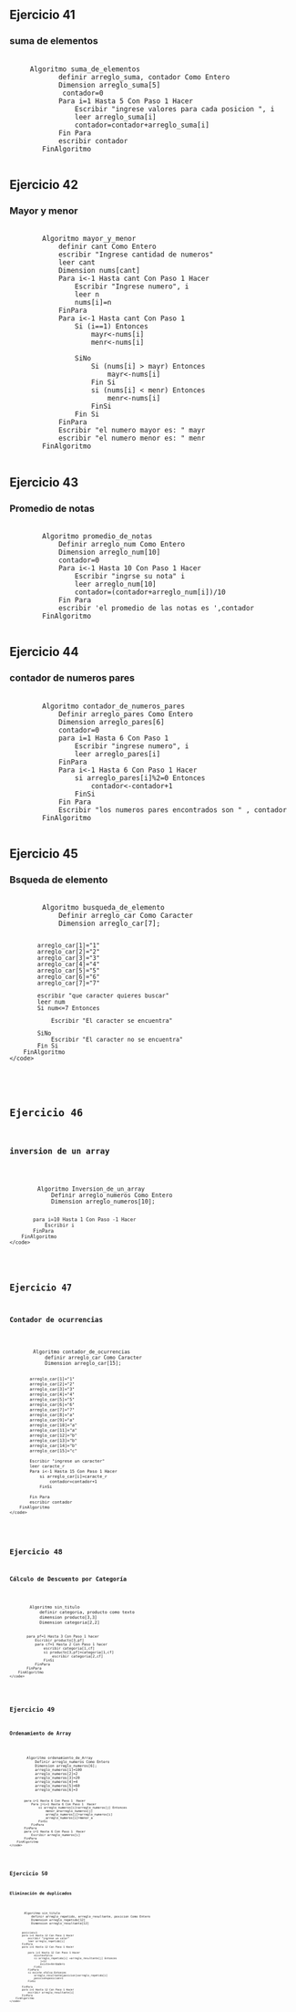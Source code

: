 <h2>Ejercicio 41</h2>
<h3>suma de elementos</h3>

<pre>
    <code>
     Algoritmo suma_de_elementos
            definir arreglo_suma, contador Como Entero
            Dimension arreglo_suma[5]
             contador=0
            Para i=1 Hasta 5 Con Paso 1 Hacer
                Escribir "ingrese valores para cada posicion ", i
                leer arreglo_suma[i]
                contador=contador+arreglo_suma[i]
            Fin Para
            escribir contador
        FinAlgoritmo
    </code>
</pre>

<h2>Ejercicio 42</h2>
<h3>Mayor y menor</h3>

<pre>
    <code>
        Algoritmo mayor_y_menor
            definir cant Como Entero
            escribir "Ingrese cantidad de numeros"
            leer cant
            Dimension nums[cant]
            Para i<-1 Hasta cant Con Paso 1 Hacer
                Escribir "Ingrese numero", i
                leer n
                nums[i]=n
            FinPara
            Para i<-1 Hasta cant Con Paso 1
                Si (i==1) Entonces
                    mayr<-nums[i]
                    menr<-nums[i] 
                    
                SiNo
                    Si (nums[i] > mayr) Entonces
                        mayr<-nums[i]
                    Fin Si
                    si (nums[i] < menr) Entonces
                        menr<-nums[i]
                    FinSi
                Fin Si
            FinPara
            Escribir "el numero mayor es: " mayr
            escribir "el numero menor es: " menr
        FinAlgoritmo
    </code>
</pre>
<h2>Ejercicio 43</h2>
<h3>Promedio de notas</h3>
<pre>
    <code>
        Algoritmo promedio_de_notas
            Definir arreglo_num Como Entero
            Dimension arreglo_num[10]
            contador=0
            Para i<-1 Hasta 10 Con Paso 1 Hacer
                Escribir "ingrse su nota" i
                leer arreglo_num[10]
                contador=(contador+arreglo_num[i])/10
            Fin Para
            escribir 'el promedio de las notas es ',contador
        FinAlgoritmo
    </code>
</pre>
<h2>Ejercicio 44</h2>
<h3>contador de numeros pares</h3>
<pre>
    <code>
        Algoritmo contador_de_numeros_pares
            Definir arreglo_pares Como Entero
            Dimension arreglo_pares[6]
            contador=0
            para i=1 Hasta 6 Con Paso 1
                Escribir "ingrese numero", i
                leer arreglo_pares[i]
            FinPara
            Para i<-1 Hasta 6 Con Paso 1 Hacer
                si arreglo_pares[i]%2=0 Entonces
                    contador<-contador+1
                FinSi
            Fin Para
            Escribir "los numeros pares encontrados son " , contador
        FinAlgoritmo
    </code>
</pre>
<h2>Ejercicio 45</h2>
<h3>Bsqueda de elemento</h3>
<pre>
    <code>
        Algoritmo busqueda_de_elemento
            Definir arreglo_car Como Caracter
            Dimension arreglo_car[7];
            
            arreglo_car[1]="1"
            arreglo_car[2]="2"
            arreglo_car[3]="3"
            arreglo_car[4]="4"
            arreglo_car[5]="5"
            arreglo_car[6]="6"
            arreglo_car[7]="7"
            
            escribir "que caracter quieres buscar"
            leer num
            Si num<=7 Entonces
                
                Escribir "El caracter se encuentra" 
                
            SiNo
                Escribir "El caracter no se encuentra"
            Fin Si
        FinAlgoritmo
    </code>
</pre>
<h2>Ejercicio 46</h2>
<h3>inversion de un array</h3>
<pre>
    <code>
        Algoritmo Inversion_de_un_array
            Definir arreglo_numeros Como Entero
            Dimension arreglo_numeros[10];
            
            para i=10 Hasta 1 Con Paso -1 Hacer
                Escribir i 
            FinPara
        FinAlgoritmo
    </code>
</pre>
<h2>Ejercicio 47</h2>
<h3>Contador de ocurrencias</h3>
<pre>
    <code>
        Algoritmo contador_de_ocurrencias
            definir arreglo_car Como Caracter
            Dimension arreglo_car[15];
            
            arreglo_car[1]="1"
            arreglo_car[2]="2"
            arreglo_car[3]="3"
            arreglo_car[4]="4"
            arreglo_car[5]="5"
            arreglo_car[6]="6"
            arreglo_car[7]="7"
            arreglo_car[8]="a"
            arreglo_car[9]="a"
            arreglo_car[10]="a"
            arreglo_car[11]="a"
            arreglo_car[12]="b"
            arreglo_car[13]="b"
            arreglo_car[14]="b"
            arreglo_car[15]="c"
            
            Escribir "ingrese un caracter"
            leer caracte_r
            Para i<-1 Hasta 15 Con Paso 1 Hacer
                si arreglo_car[i]=caracte_r
                    contador=contador+1
                FinSi
                
            Fin Para
            escribir contador
        FinAlgoritmo
    </code>
</pre>
<h2>Ejercicio 48</h2>
<h3>Cálculo de Descuento por Categoría</h3>
<pre>
    <code>
        Algoritmo sin_titulo
            definir categoria, producto como texto
            dimension producto[3,3]
            Dimension categoria[2,2]
            
            para pf=1 Hasta 3 Con Paso 1 hacer 
                Escribir producto[3,pf]
                para cf=1 Hasta 2 Con Paso 1 hacer
                    escribir categoria[1,cf]
                    si producto[3,pf]=categoria[1,cf]
                        escribir categoria[2,cf]
                    FinSi
                FinPara
            FinPara
        FinAlgoritmo
    </code>
</pre>
<h2>Ejercicio 49</h2>
<h3>Ordenamiento de Array</h3>
<pre>
    <code>
        Algoritmo ordenamiento_de_Array
            Definir arreglo_numeros Como Entero
            Dimension arreglo_numeros[6];
            arreglo_numeros[1]=100
            arreglo_numeros[2]=2
            arreglo_numeros[3]=20
            arreglo_numeros[4]=4
            arreglo_numeros[5]=60
            arreglo_numeros[6]=3
            
            para i=1 Hasta 6 Con Paso 1  Hacer
                Para j=i+1 Hasta 6 Con Paso 1  Hacer
                    si arreglo_numeros[i]>arreglo_numeros[j] Entonces
                        menor_a=arreglo_numeros[j]
                        arreglo_numeros[j]=arreglo_numeros[i]
                        arreglo_numeros[i]=menor_a
                    FinSi
                FinPara
            FinPara
            para i=1 Hasta 6 Con Paso 1  Hacer
                Escribir arreglo_numeros[i]
            FinPara          
        FinAlgoritmo
    </code>
</pre>
<h2>Ejercicio 50</h2>
<h3>Eliminación de duplicados</h3>
<pre>
    <code>
        Algoritmo sin_titulo
            definir arreglo_repetido, arreglo_resultante, posicion Como Entero
            Dimension arreglo_repetido[12]
            Dimension arreglo_resultante[12]
            
            posicion=1
            para i=1 Hasta 12 Con Paso 1 Hacer
                escribir "ingrese un valor"
                leer arreglo_repetido[i]
            FinPara
            para i=1 Hasta 12 Con Paso 1 Hacer

                para j=1 Hasta 12 Con Paso 1 Hacer
                    existe=Falso
                    si arreglo_repetido[i] =arreglo_resultante[j] Entonces
                        j=12
                        existe=Verdadero
                    FinSi
                FinPara
                si existe =Falso Entonces
                    arreglo_resultante[posicion]=arreglo_repetido[i]
                    posicion=posicion+1
                FinSi
                
            FinPara
            para i=1 Hasta 12 Con Paso 1 Hacer
                escribir arreglo_resultante[i]
            FinPara
        FinAlgoritmo
    </code>
</pre>
